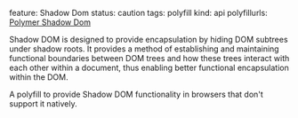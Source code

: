 feature: Shadow Dom
status: caution
tags: polyfill
kind: api
polyfillurls: [Polymer Shadow Dom](https://github.com/Polymer/ShadowDOM)

Shadow DOM is designed to provide encapsulation by hiding DOM subtrees under shadow roots. It provides a method of establishing and maintaining functional boundaries between DOM trees and how these trees interact with each other within a document, thus enabling better functional encapsulation within the DOM.

A polyfill to provide Shadow DOM functionality in browsers that don't support it natively. 